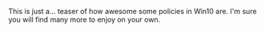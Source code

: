 This is just a... teaser of how awesome some policies in Win10 are. I'm sure you will find many more to enjoy on your own.
